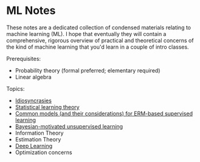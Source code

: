 # ML Notes

These notes are a dedicated collection of condensed materials relating to machine learning (ML). I hope that eventually they will contain a comprehensive, rigorous overview of practical and theoretical concerns of the kind of machine learning that you'd learn in a couple of intro classes.

Prerequisites:

* Probability theory (formal preferred; elementary required)
* Linear algebra

Topics:

* [Idiosyncrasies](idiosyncrasies.pdf)
* [Statistical learning theory](statistical-learning/README.md)
* [Common models (and their considerations) for ERM-based supervised learning](supervised/README.md)
* [Bayesian-motivated unsupervised learning](unsupervised/README.md)
* Information Theory
* Estimation Theory
* [Deep Learning](deep-learning/README.md)
* Optimization concerns

